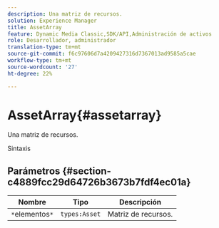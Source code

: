 ```yaml
---
description: Una matriz de recursos.
solution: Experience Manager
title: AssetArray
feature: Dynamic Media Classic,SDK/API,Administración de activos
role: Desarrollador, administrador
translation-type: tm+mt
source-git-commit: f6c97606d7a4209427316d7367013ad9585a5cae
workflow-type: tm+mt
source-wordcount: '27'
ht-degree: 22%

---
```



# AssetArray{#assetarray}

Una matriz de recursos.

Sintaxis

## Parámetros {#section-c4889fcc29d64726b3673b7fdf4ec01a}

| Nombre | Tipo | Descripción |
|---|---|---|
| `*`elementos`*` | `types:Asset` | Matriz de recursos. |

